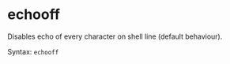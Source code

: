 # echooff

Disables echo of every character on shell line \(default behaviour\).

Syntax: `echooff`

